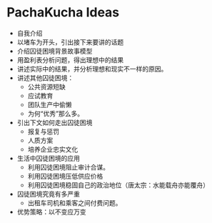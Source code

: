 # PachaKucha Ideas
* 自我介绍
* 以堵车为开头，引出接下来要讲的话题
* 介绍囚徒困境背景故事模型
* 用盈利表分析问题，得出理想中的结果
* 讲述实际中的结果，并分析理想和现实不一样的原因。
* 讲述其他囚徒困境：
   * 公共资源短缺
   * 应试教育
   * 团队生产中偷懒 
   * 为何“优秀”那么多。
* 引出下文如何走出囚徒困境
   * 报复与惩罚
   * 人质方案
   * 培养企业忠实文化
* 生活中囚徒困境的应用
   * 利用囚徒困境阻止审计合谋。
   * 利用囚徒困境压低供应价格
   * 利用囚徒困境稳固自己的政治地位（唐太宗：水能载舟亦能覆舟）
* 囚徒困境究竟有多严重
   * 出租车司机和乘客之间付费问题。
* 优势策略：以不变应万变
